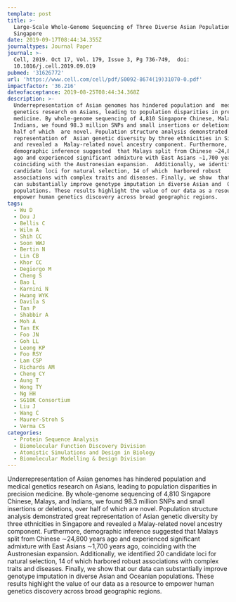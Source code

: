 ```yaml
---
template: post
title: >-
  Large-Scale Whole-Genome Sequencing of Three Diverse Asian Populations in
  Singapore
date: 2019-09-17T08:44:34.355Z
journaltypes: Journal Paper
journal: >-
  Cell, 2019. Oct 17, Vol. 179, Issue 3, Pg 736-749,  doi:
  10.1016/j.cell.2019.09.019
pubmed: '31626772'
url: 'https://www.cell.com/cell/pdf/S0092-8674(19)31070-0.pdf'
impactfactor: '36.216'
dateofacceptance: 2019-08-25T08:44:34.368Z
description: >-
  Underrepresentation of Asian genomes has hindered population and  medical
  genetics research on Asians, leading to population disparities in precision
  medicine. By whole-genome sequencing of 4,810 Singapore Chinese, Malays, and
  Indians, we found 98.3 million SNPs and small insertions or deletions, over
  half of which  are novel. Population structure analysis demonstrated great
  representation of  Asian genetic diversity by three ethnicities in Singapore
  and revealed a  Malay-related novel ancestry component. Furthermore,
  demographic inference suggested  that Malays split from Chinese ∼24,800 years
  ago and experienced significant admixture with East Asians ∼1,700 years ago,
  coinciding with the Austronesian expansion.  Additionally, we identified 20
  candidate loci for natural selection, 14 of which  harbored robust
  associations with complex traits and diseases. Finally, we show  that our data
  can substantially improve genotype imputation in diverse Asian and  Oceanian
  populations. These results highlight the value of our data as a resource  to
  empower human genetics discovery across broad geographic regions.
tags:
  - Wu D
  - Dou J
  - Bellis C
  - Wilm A
  - Shih CC
  - Soon WWJ
  - Bertin N
  - Lin CB
  - Khor CC
  - Degiorgo M
  - Cheng S
  - Bao L
  - Karnini N
  - Hwang WYK
  - Davila S
  - Tan P
  - Shabbir A
  - Moh A
  - Tan EK
  - Foo JN
  - Goh LL
  - Leong KP
  - Foo RSY
  - Lam CSP
  - Richards AM
  - Cheng CY
  - Aung T
  - Wong TY
  - Ng HH
  - SG10K Consortium
  - Liu J
  - Wang C
  - Maurer-Stroh S
  - Verma CS
categories:
  - Protein Sequence Analysis
  - Biomolecular Function Discovery Division
  - Atomistic Simulations and Design in Biology
  - Biomolecular Modelling & Design Division
---
```

Underrepresentation of Asian genomes has hindered population and medical genetics research on Asians, leading to population disparities in precision
medicine. By whole-genome sequencing of 4,810 Singapore Chinese, Malays, and Indians, we found 98.3 million SNPs and small insertions or deletions, 
over half of which are novel. Population structure analysis demonstrated great representation of Asian genetic diversity by three ethnicities in 
Singapore and revealed a Malay-related novel ancestry component. Furthermore, demographic inference suggested that Malays split from Chinese 
∼24,800 years ago and experienced significant admixture with East Asians ∼1,700 years ago, coinciding with the Austronesian expansion. Additionally,
we identified 20 candidate loci for natural selection, 14 of which harbored robust associations with complex traits and diseases. Finally, we show 
that our data can substantially improve genotype imputation in diverse Asian and Oceanian populations. These results highlight the value of our data
as a resource to empower human genetics discovery across broad geographic regions.
